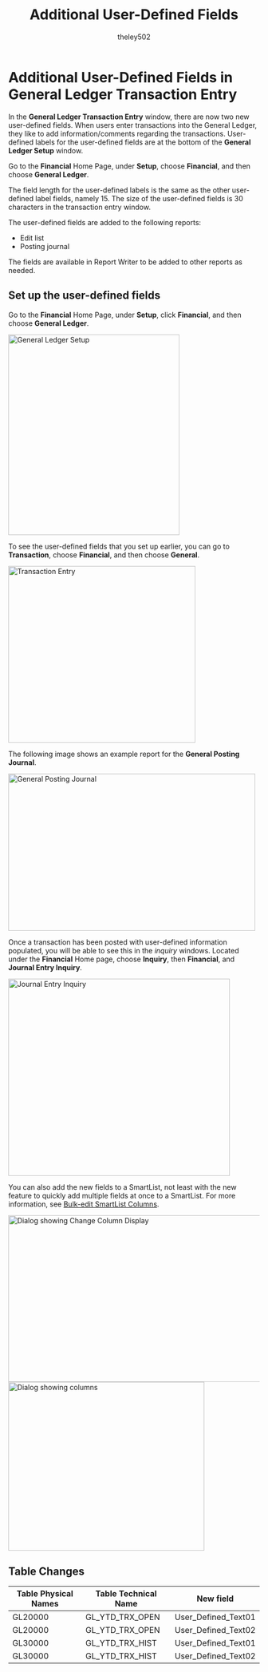 ﻿---
title: Additional User-Defined Fields
description: New in october 2020 - Additional User Defined Fields
ms.date: 10/01/2020
ms.topic: article
ms.prod: dynamics-gp
author: theley502
ms.author: theley
manager: jswymer
---

# Additional User-Defined Fields in General Ledger Transaction Entry

In the **General Ledger Transaction Entry** window, there are now two new user-defined fields. When users enter transactions into the General Ledger, they like to add information/comments regarding the transactions. User-defined labels for the user-defined fields are at the bottom of the **General Ledger Setup** window.

Go to the **Financial** Home Page, under **Setup**, choose **Financial**, and then choose **General Ledger**.

The field length for the user-defined labels is the same as the other user-defined label fields, namely 15. The size of the user-defined fields is 30 characters in the transaction entry window.

The user-defined fields are added to the following reports:

* Edit list
* Posting journal

The fields are available in Report Writer to be added to other reports as needed.

## Set up the user-defined fields

Go to the **Financial** Home Page, under **Setup**, click **Financial**, and then choose **General Ledger**.

<img src="media/image1.png" alt="General Ledger Setup" width="343" height="402" />

To see the user-defined fields that you set up earlier, you can go to **Transaction**, choose **Financial**, and then choose **General**.

<img src="media/image2.png" alt="Transaction Entry" width="375" height="354" />

The following image shows an example report for the **General Posting Journal**.

<img src="media/image3.png" alt="General Posting Journal" width="495" height="315" />

Once a transaction has been posted with user-defined information populated, you will be able to see this in the *inquiry* windows. Located under the **Financial** Home page, choose **Inquiry**, then **Financial**, and **Journal Entry Inquiry**.  

<img src="media/image4.png" alt="Journal Entry Inquiry" width="444" height="395" />

You can also add the new fields to a SmartList, not least with the new feature to quickly add multiple fields at once to a SmartList. For more information, see [Bulk-edit SmartList Columns](bulk-edit-smartlist-columns.md).  

<img src="media/image5.png" alt="Dialog showing Change Column Display" width="519" height="334" />

<img src="media/image6.png" alt="Dialog showing columns" width="393" height="338" />

## Table Changes

| **Table Physical Names**   | **Table Technical Name** | **New field**        |
|-----------------------------|---------------------------|-----------------------|
| GL20000                     | GL\_YTD\_TRX\_OPEN        | User\_Defined\_Text01 |
| GL20000                     | GL\_YTD\_TRX\_OPEN        | User\_Defined\_Text02 |
| GL30000                     | GL\_YTD\_TRX\_HIST        | User\_Defined\_Text01 |
| GL30000                     | GL\_YTD\_TRX\_HIST        | User\_Defined\_Text02 |
